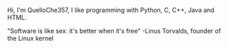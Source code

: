 Hi, I'm QuelloChe357, I like programming with Python, C, C++, Java and HTML.

"Software is like sex: it's better when it's free"     -Linus Torvalds, founder of the Linux kernel

<!---
QuelloChe357/QuelloChe357 is a ✨ special ✨ repository because its `README.md` (this file) appears on your GitHub profile.
You can click the Preview link to take a look at your changes.
--->
